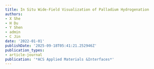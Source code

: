 ```yaml
---
title: In Situ Wide-Field Visualization of Palladium Hydrogenation
authors:
- X She
- H Du
- Y Shen
- admin
- C Jin
date: '2022-01-01'
publishDate: '2025-09-18T05:41:21.252946Z'
publication_types:
- article-journal
publication: '*ACS Applied Materials &Interfaces*'
---
```

